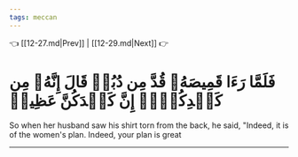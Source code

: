 ```yaml
---
tags: meccan
---
```


👈 [[12-27.md|Prev]] | [[12-29.md|Next]] 👉

# فَلَمَّا رَءَا قَمِيصَهُۥ قُدَّ مِن دُبُرٖ قَالَ إِنَّهُۥ مِن كَيۡدِكُنَّۖ إِنَّ كَيۡدَكُنَّ عَظِيمٞ

So when her husband saw his shirt torn from the back, he said, "Indeed, it is of the women's plan. Indeed, your plan is great

---

